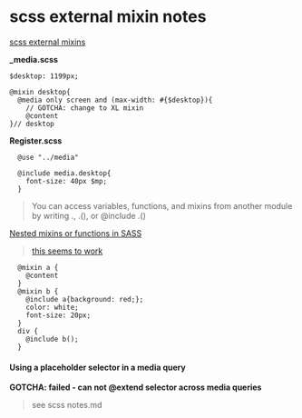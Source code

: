# scss external mixin notes

[scss external mixins](https://sass-lang.com/documentation/at-rules/use)   

**_media.scss**

```
$desktop: 1199px;

@mixin desktop{
  @media only screen and (max-width: #{$desktop}){
    // GOTCHA: change to XL mixin
    @content
}// desktop
```

**Register.scss**

```
  @use "../media"

  @include media.desktop{
    font-size: 40px $mp;
  }
```
> You can access variables, functions, and mixins from another module by writing <namespace>.<variable>, <namespace>.<function>(), or @include <namespace>.<mixin>()

[Nested mixins or functions in SASS](https://stackoverflow.com/questions/16020316/nested-mixins-or-functions-in-sass)   

> [this seems to work](https://codepen.io/crazyrohila/pen/mvqHo)   

```
  @mixin a {
    @content
  }
  @mixin b {
    @include a{background: red;};
    color: white;
    font-size: 20px;
  }
  div {
    @include b();
  }
```

#### Using a placeholder selector in a media query   

**GOTCHA: failed - can not @extend selector across media queries**

> see scss notes.md